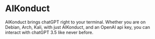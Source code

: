 # AIKonduct
AIKonduct brings chatGPT right to your terminal. Whether you are on Debian, Arch, Kali, with just AIKonduct, and an OpenAI api key, you can interact with chatGPT 3.5 like never before. 
